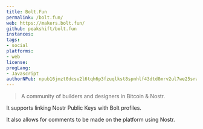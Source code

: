 ```yaml
---
title: Bolt.Fun
permalink: /bolt.fun/
web: https://makers.bolt.fun/
github: peakshift/bolt.fun
instances:
tags:
- social
platforms:
- web
license:
progLang: 
- Javascript
authorNPub: npub16jmzt0dcsu2l6tqh6p3fzuqlkst8spnhlf43dtd8mrv2ul7we25sray8q8 
---
```


> A community of builders and designers in Bitcoin & Nostr. 

It supports linking Nostr Public Keys with Bolt profiles. 

It also allows for comments to be made on the platform using Nostr.

